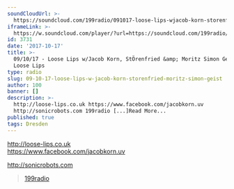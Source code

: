 ```yaml
---
soundCloudUrl: >-
  https://soundcloud.com/199radio/091017-loose-lips-wjacob-korn-storenfried-moritz-simon-geist
iframeLink: >-
  https://w.soundcloud.com/player/?url=https://soundcloud.com/199radio/091017-loose-lips-wjacob-korn-storenfried-moritz-simon-geist&color=00aabb&auto_play=false&hide_related=false&show_comments=true&show_user=true&show_reposts=false
id: 3731
date: '2017-10-17'
title: >-
  09/10/17 - Loose Lips w/Jacob Korn, StÖrenfried &amp; Moritz Simon Geist -
  Loose Lips
type: radio
slug: 09-10-17-loose-lips-w-jacob-korn-storenfried-moritz-simon-geist
author: 100
banner: []
description: >-
  http://loose-lips.co.uk https://www.facebook.com/jacobkorn.uv
  http://sonicrobots.com 199radio [...]Read More...
published: true
tags: Dresden
---
```

http://loose-lips.co.uk  
https://www.facebook.com/jacobkorn.uv  
  
http://sonicrobots.com

> [199radio](https://newriverstudios.com/199radio/)